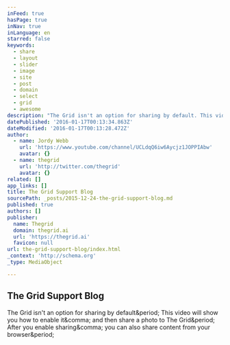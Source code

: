 ```yaml
---
inFeed: true
hasPage: true
inNav: true
inLanguage: en
starred: false
keywords:
  - share
  - layout
  - slider
  - image
  - site
  - post
  - domain
  - select
  - grid
  - awesome
description: "The Grid isn't an option for sharing by default. This video will show you how to enable it, and then share a photo to The Grid. After you enable sharing, you can also share content from your browser."
datePublished: '2016-01-17T00:13:34.863Z'
dateModified: '2016-01-17T00:13:28.472Z'
author:
  - name: Jordy Webb
    url: 'https://www.youtube.com/channel/UCLdqQ6iw6Aycjz1JOPPIAbw'
    avatar: {}
  - name: thegrid
    url: 'http://twitter.com/thegrid'
    avatar: {}
related: []
app_links: []
title: The Grid Support Blog
sourcePath: _posts/2015-12-24-the-grid-support-blog.md
published: true
authors: []
publisher:
  name: Thegrid
  domain: thegrid.ai
  url: 'https://thegrid.ai'
  favicon: null
url: the-grid-support-blog/index.html
_context: 'http://schema.org'
_type: MediaObject

---
```

<article style=""><h1>The Grid Support Blog</h1><p>The Grid isn't an option for sharing by default&amp;period; This video will show you how to enable it&amp;comma; and then share a photo to The Grid&amp;period; After you enable sharing&amp;comma; you can also share content from your browser&amp;period;</p></article>